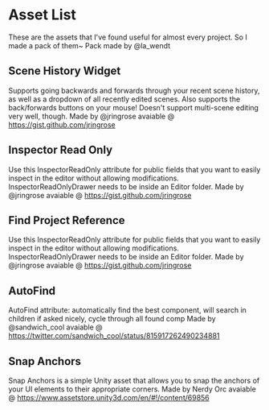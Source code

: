 # Asset List
These are the assets that I've found useful for almost every project. So I made a pack of them~
Pack made by @la_wendt

## Scene History Widget
Supports going backwards and forwards through your recent scene history, as well as a dropdown of all recently edited scenes. Also supports the back/forwards buttons on your mouse! Doesn't support multi-scene editing very well, though.
Made by @jringrose
avaiable @ https://gist.github.com/jringrose

## Inspector Read Only
Use this InspectorReadOnly attribute for public fields that you want to easily inspect in the editor without allowing modifications. InspectorReadOnlyDrawer needs to be inside an Editor folder.
Made by @jringrose
avaiable @ https://gist.github.com/jringrose

## Find Project Reference 
Use this InspectorReadOnly attribute for public fields that you want to easily inspect in the editor without allowing modifications. InspectorReadOnlyDrawer needs to be inside an Editor folder.
Made by @jringrose
avaiable @ https://gist.github.com/jringrose

## AutoFind
AutoFind attribute: automatically find the best component, will search in children if asked nicely, cycle through all found comp
Made by @sandwich_cool
avaiable @ https://twitter.com/sandwich_cool/status/815917262490234881

## Snap Anchors
Snap Anchors is a simple Unity asset that allows you to snap the anchors of your UI elements to their appropriate corners.
Made by Nerdy Orc
avaiable @ https://www.assetstore.unity3d.com/en/#!/content/69856

